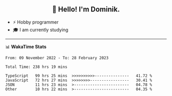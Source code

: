 <h2 align="center">👋 Hello! I'm Dominik.</h2>

- ⚡ Hobby programmer
- 🎓 I am currently studying

---
📊 **WakaTime Stats**
<!--START_SECTION:waka-->

```text
From: 09 November 2022 - To: 28 February 2023

Total Time: 238 hrs 19 mins

TypeScript   99 hrs 25 mins  >>>>>>>>>>---------------   41.72 %
JavaScript   72 hrs 27 mins  >>>>>>>>-----------------   30.41 %
JSON         11 hrs 23 mins  >------------------------   04.78 %
Other        10 hrs 22 mins  >------------------------   04.35 %
```

<!--END_SECTION:waka-->
